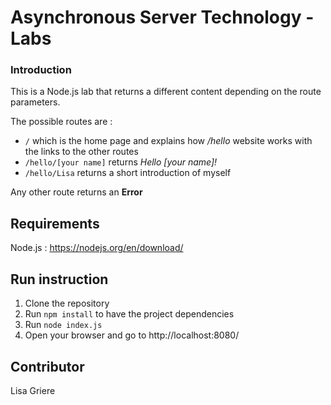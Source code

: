 # Asynchronous Server Technology - Labs
### Introduction
This is a Node.js lab that returns a different content depending on the route parameters.

The possible routes are :
  * ```/``` which is the home page and explains how */hello* website works with the links to the other routes
  * ```/hello/[your name]``` returns *Hello [your name]!*
  * ```/hello/Lisa``` returns a short introduction of myself
  
Any other route returns an **Error**

## Requirements
Node.js : https://nodejs.org/en/download/

## Run instruction
1. Clone the repository
2. Run ```npm install``` to have the project dependencies
3. Run ```node index.js```
4. Open your browser and go to http://localhost:8080/

## Contributor
Lisa Griere

